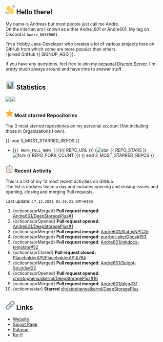 <!-- Links -->
[purr]: https://purrbot.site
[discord]: https://discord.gg/6dazXp6
[website]: https://andre601.ch
[spigot]: https://www.spigotmc.org/resources/authors/56829/
[patreon]: https://patreon.com/andre_601
[ko-fi]: https://ko-fi.com/andre_601

<!-- SVGs -->
[star]: https://cdn.jsdelivr.net/gh/Readme-Workflows/Readme-Icons@main/icons/octicons/StarredRepository.svg
[fork]: https://cdn.jsdelivr.net/gh/Readme-Workflows/Readme-Icons@main/icons/octicons/ForkedRepository.svg

## <img alt="emoji" src="https://raw.githubusercontent.com/twitter/twemoji/master/assets/svg/1f44b.svg" height="30em"> Hello there!
My name is Andreas but most people just call me Andre.  
On the internet am I known as either Andre_601 or Andre601. My tag on Discord is `Andre_601#0601`.

I'm a Hobby Java-Developer who creates a lot of various projects here on GitHub from which some are more popular than others.  
I joined GitHub {{ SIGNUP_AGO }}.

If you have any questions, feel free to join my [personal Discord Server][discord]. I'm pretty much always around and have time to answer stuff.

## <img alt="emoji" src="https://raw.githubusercontent.com/twitter/twemoji/master/assets/svg/1f4ca.svg" height="30em"> Statistics
<img height="195px" src="https://github-readme-stats.vercel.app/api?username=Andre601&show_icons=true&hide_rank=true&title_color=3498db&bg_color=ffffff00&text_color=718096&disable_animations=true"><img height="195px" src="https://github-readme-stats.vercel.app/api/top-langs?username=Andre601&layout=compact&title_color=3498db&bg_color=ffffff00&text_color=718096">

### <img alt="emoji" src="https://raw.githubusercontent.com/twitter/twemoji/master/assets/svg/2b50.svg" height="25em"> Most starred Repositories
The 3 most starred repositories on my personal account (Not including those in Organizations I own).

{{ loop 3_MOST_STARRED_REPOS }}
- [`{{ REPO_FULL_NAME }}`]({{ REPO_URL }}) (![star] {{ REPO_STARS }} ![fork] {{ REPO_FORK_COUNT }})
{{ end 3_MOST_STARRED_REPOS }}

### <img alt="emoji" src="https://raw.githubusercontent.com/twitter/twemoji/master/assets/svg/1f4cb.svg" height="25em"> Recent Activity
This is a list of my 10 most recent activities on GitHub.  
The list is updates twice a day and includes opening and closing issues and opening, closing and merging Pull requests.

<!--RECENT_ACTIVITY:last_update-->
Last update: `17.12.2021 01:39:21 GMT+0100`
<!--RECENT_ACTIVITY:last_update_end-->
<!--RECENT_ACTIVITY:start-->
1. {octicons/prMerged} **Pull request merged:** [Andre601/DeepStoragePlus#1](https://github.com/Andre601/DeepStoragePlus/pull/1)
2. {octicons/prOpened} **Pull request opened:** [Andre601/DeepStoragePlus#1](https://github.com/Andre601/DeepStoragePlus/pull/1)
3. {octicons/prMerged} **Pull request merged:** [Andre601/StatusNPC#5](https://github.com/Andre601/StatusNPC/pull/5)
4. {octicons/prMerged} **Pull request merged:** [purrbot-site/Docs#183](https://github.com/purrbot-site/Docs/pull/183)
5. {octicons/prMerged} **Pull request merged:** [Andre601/mkdocs-template#52](https://github.com/Andre601/mkdocs-template/pull/52)
6. {octicons/prClosed} **Pull request closed:** [PlaceholderAPI/PlaceholderAPI#764](https://github.com/PlaceholderAPI/PlaceholderAPI/pull/764)
7. {octicons/prMerged} **Pull request merged:** [Andre601/Spigot-Sounds#22](https://github.com/Andre601/Spigot-Sounds/pull/22)
8. {octicons/prOpened} **Pull request opened:** [christopherwalkerml/DeepStoragePlus#10](https://github.com/christopherwalkerml/DeepStoragePlus/pull/10)
9. {octicons/prMerged} **Pull request merged:** [Andre601/blog#31](https://github.com/Andre601/blog/pull/31)
10. {octicons/star} **Starred** [christopherwalkerml/DeepStoragePlus](https://github.com/christopherwalkerml/DeepStoragePlus)
<!--RECENT_ACTIVITY:end-->

## <img alt="emoji" src="https://raw.githubusercontent.com/twitter/twemoji/master/assets/svg/1f517.svg" height="30em"> Links
- [Website]
- [Spigot Page][spigot]
- [Patreon]
- [Ko-fi]
